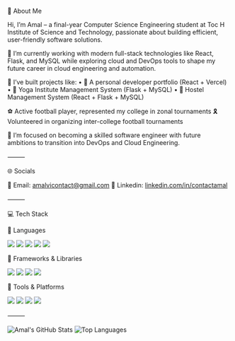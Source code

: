 
👋 About Me

Hi, I’m Amal – a final-year Computer Science Engineering student at Toc H Institute of Science and Technology, passionate about building efficient, user-friendly software solutions.

🚀 I’m currently working with modern full-stack technologies like React, Flask, and MySQL while exploring cloud and DevOps tools to shape my future career in cloud engineering and automation.

🏢 I’ve built projects like:
	•	🎨 A personal developer portfolio (React + Vercel)
	•	🧘 Yoga Institute Management System (Flask + MySQL)
	•	🏨 Hostel Management System (React + Flask + MySQL)

⚽ Active football player, represented my college in zonal tournaments
🎗️ Volunteered in organizing inter-college football tournaments

🌱 I’m focused on becoming a skilled software engineer with future ambitions to transition into DevOps and Cloud Engineering.

⸻

🌐 Socials

📧 Email: amalvicontact@gmail.com
📱 Linkedin: [linkedin.com/in/contactamal](https://linkedin.com/in/contactamal)

⸻

💻 Tech Stack

🚩 Languages

<p align="left">
  <img src="https://img.shields.io/badge/HTML5-E34F26?style=for-the-badge&logo=html5&logoColor=white"/>
  <img src="https://img.shields.io/badge/CSS3-1572B6?style=for-the-badge&logo=css3&logoColor=white"/>
  <img src="https://img.shields.io/badge/JavaScript-F7DF1E?style=for-the-badge&logo=javascript&logoColor=black"/>
  <img src="https://img.shields.io/badge/Python-3776AB?style=for-the-badge&logo=python&logoColor=white"/>
  <img src="https://img.shields.io/badge/MySQL-4479A1?style=for-the-badge&logo=mysql&logoColor=white"/>
</p>


🚩 Frameworks & Libraries

<p align="left">
  <img src="https://img.shields.io/badge/React-20232A?style=for-the-badge&logo=react&logoColor=61DAFB"/>
  <img src="https://img.shields.io/badge/Bootstrap-563D7C?style=for-the-badge&logo=bootstrap&logoColor=white"/>
  <img src="https://img.shields.io/badge/Flask-000000?style=for-the-badge&logo=flask&logoColor=white"/>
  <img src="https://img.shields.io/badge/SQLAlchemy-404D59?style=for-the-badge&logo=sqlalchemy&logoColor=white"/>
</p>


🚩 Tools & Platforms

<p align="left">
  <img src="https://img.shields.io/badge/Git-F05032?style=for-the-badge&logo=git&logoColor=white"/>
  <img src="https://img.shields.io/badge/GitHub-181717?style=for-the-badge&logo=github&logoColor=white"/>
  <img src="https://img.shields.io/badge/Vercel-000000?style=for-the-badge&logo=vercel&logoColor=white"/>
  <img src="https://img.shields.io/badge/Figma-F24E1E?style=for-the-badge&logo=figma&logoColor=white"/>
</p>



⸻



![Amal's GitHub Stats](https://github-readme-stats.vercel.app/api?username=amal-vi&show_icons=true&theme=radical)
![Top Languages](https://github-readme-stats.vercel.app/api/top-langs/?username=amal-vi&layout=compact&theme=radical)



